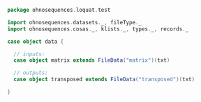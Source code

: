 
```scala
package ohnosequences.loquat.test

import ohnosequences.datasets._, fileType._
import ohnosequences.cosas._, klists._, types._, records._

case object data {

  // inputs:
  case object matrix extends FileData("matrix")(txt)

  // outputs:
  case object transposed extends FileData("transposed")(txt)

}

```




[main/scala/ohnosequences/loquat/configs.scala]: ../../../../../main/scala/ohnosequences/loquat/configs.scala.md
[main/scala/ohnosequences/loquat/dataMappings.scala]: ../../../../../main/scala/ohnosequences/loquat/dataMappings.scala.md
[main/scala/ohnosequences/loquat/dataProcessing.scala]: ../../../../../main/scala/ohnosequences/loquat/dataProcessing.scala.md
[main/scala/ohnosequences/loquat/logger.scala]: ../../../../../main/scala/ohnosequences/loquat/logger.scala.md
[main/scala/ohnosequences/loquat/loquats.scala]: ../../../../../main/scala/ohnosequences/loquat/loquats.scala.md
[main/scala/ohnosequences/loquat/manager.scala]: ../../../../../main/scala/ohnosequences/loquat/manager.scala.md
[main/scala/ohnosequences/loquat/terminator.scala]: ../../../../../main/scala/ohnosequences/loquat/terminator.scala.md
[main/scala/ohnosequences/loquat/utils.scala]: ../../../../../main/scala/ohnosequences/loquat/utils.scala.md
[main/scala/ohnosequences/loquat/worker.scala]: ../../../../../main/scala/ohnosequences/loquat/worker.scala.md
[test/scala/ohnosequences/loquat/test/config.scala]: config.scala.md
[test/scala/ohnosequences/loquat/test/data.scala]: data.scala.md
[test/scala/ohnosequences/loquat/test/dataMappings.scala]: dataMappings.scala.md
[test/scala/ohnosequences/loquat/test/dataProcessing.scala]: dataProcessing.scala.md
[test/scala/ohnosequences/loquat/test/md5.scala]: md5.scala.md
